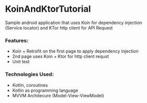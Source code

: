 # KoinAndKtorTutorial

Sample android application that uses Koin for dependency injection (Service locator) and KTor http client for API Request


### Features:

- Koin + Retrofit on the first page to apply dependency injection
- 2nd page uses Koin + Ktor for http client requst
- Unit test

### Technologies Used:

- Kotlin, coroutines
- Kotlin as programming language
- MVVM Architecure (Model-View-ViewModel)
